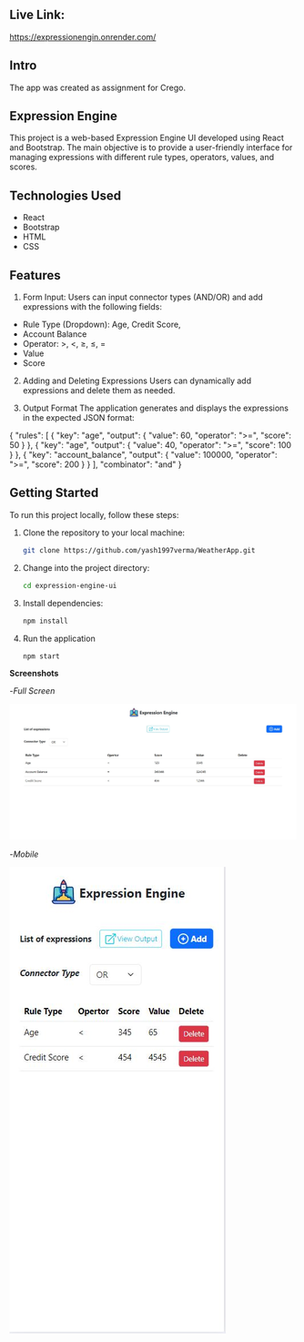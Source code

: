 ## Live Link:
https://expressionengin.onrender.com/

## Intro
The app was created as assignment for Crego.

## Expression Engine
This project is a web-based Expression Engine UI developed using React and Bootstrap. The main objective is to provide a user-friendly interface for managing expressions with different rule types, operators, values, and scores.

## Technologies Used
*   React
*   Bootstrap
*   HTML
*   CSS
## Features
1. Form Input:
Users can input connector types (AND/OR) and add expressions with the following fields:

* Rule Type (Dropdown): Age, Credit Score, 
* Account Balance
* Operator: >, <, ≥, ≤, =
* Value
* Score

2. Adding and Deleting Expressions
Users can dynamically add expressions and delete them as needed.

3. Output Format
The application generates and displays the expressions in the expected JSON format:

{
    "rules": [
        {
            "key": "age",
            "output": {
                "value": 60,
                "operator": ">=",
                "score": 50
            }
        },
        {
            "key": "age",
            "output": {
                "value": 40,
                "operator": ">=",
                "score": 100
            }
        },
        {
            "key": "account_balance",
            "output": {
                "value": 100000,
                "operator": ">=",
                "score": 200
            }
        }
    ],
    "combinator": "and"
}


## Getting Started
To run this project locally, follow these steps:

1. Clone the repository to your local machine:
    ```bash
    git clone https://github.com/yash1997verma/WeatherApp.git

2. Change into the project directory:
    ```bash
    cd expression-engine-ui

3. Install dependencies:
    ```bash
    npm install

4. Run the application
    ```bash
    npm start


**Screenshots**

-*Full Screen* 

![Screenshot 1](./public/screenshots/desktop.JPG)
     

-*Mobile*

![Screenshot 2](./public/screenshots/mobile.JPG)